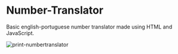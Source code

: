 # Number-Translator
Basic english-portuguese number translator made using HTML and JavaScript.<br>

![print-numbertranslator](https://github.com/user-attachments/assets/89b5ff1a-bc08-4df9-bb0f-6b3c614a7fc6)

